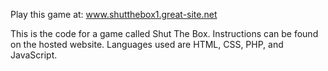 Play this game at: www.shutthebox1.great-site.net

This is the code for a game called Shut The Box. Instructions can be found on the hosted website. Languages used are HTML, CSS, PHP, and JavaScript. 